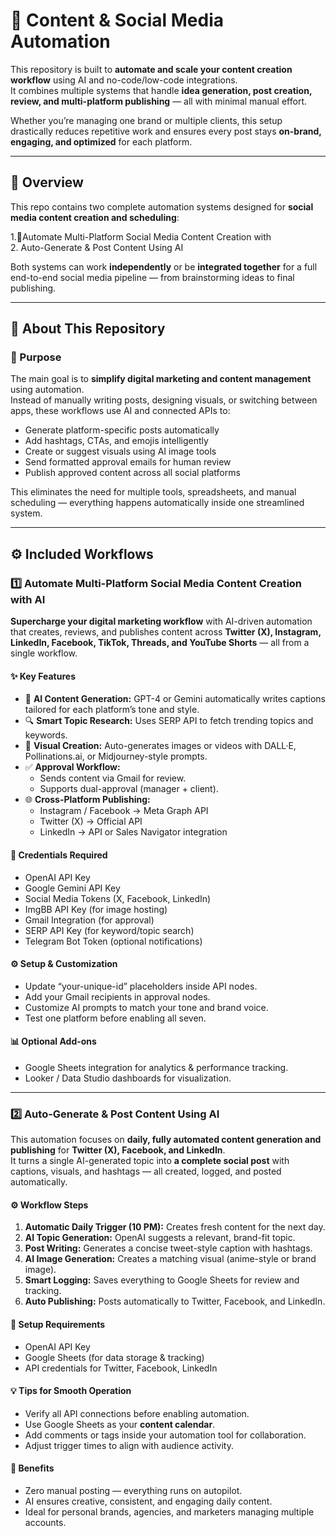 # 🤖 Content & Social Media Automation

This repository is built to **automate and scale your content creation workflow** using AI and no-code/low-code integrations.  
It combines multiple systems that handle **idea generation, post creation, review, and multi-platform publishing** — all with minimal manual effort.

Whether you’re managing one brand or multiple clients, this setup drastically reduces repetitive work and ensures every post stays **on-brand, engaging, and optimized** for each platform.

---

## 🧭 Overview

This repo contains two complete automation systems designed for **social media content creation and scheduling**:

1.🤖Automate Multi-Platform Social Media Content Creation with                                                 
2. Auto-Generate & Post Content Using AI

Both systems can work **independently** or be **integrated together** for a full end-to-end social media pipeline — from brainstorming ideas to final publishing.

---

## 🚀 About This Repository

### 🧠 Purpose
The main goal is to **simplify digital marketing and content management** using automation.  
Instead of manually writing posts, designing visuals, or switching between apps, these workflows use AI and connected APIs to:

- Generate platform-specific posts automatically  
- Add hashtags, CTAs, and emojis intelligently  
- Create or suggest visuals using AI image tools  
- Send formatted approval emails for human review  
- Publish approved content across all social platforms  

This eliminates the need for multiple tools, spreadsheets, and manual scheduling — everything happens automatically inside one streamlined system.

---

## ⚙️ Included Workflows

### 1️⃣ Automate Multi-Platform Social Media Content Creation with AI

**Supercharge your digital marketing workflow** with AI-driven automation that creates, reviews, and publishes content across **Twitter (X), Instagram, LinkedIn, Facebook, TikTok, Threads, and YouTube Shorts** — all from a single workflow.

#### ✨ Key Features
- 🧠 **AI Content Generation:** GPT-4 or Gemini automatically writes captions tailored for each platform’s tone and style.  
- 🔍 **Smart Topic Research:** Uses SERP API to fetch trending topics and keywords.  
- 🎨 **Visual Creation:** Auto-generates images or videos with DALL·E, Pollinations.ai, or Midjourney-style prompts.  
- ✅ **Approval Workflow:**  
  - Sends content via Gmail for review.  
  - Supports dual-approval (manager + client).  
- 🌐 **Cross-Platform Publishing:**  
  - Instagram / Facebook → Meta Graph API  
  - Twitter (X) → Official API  
  - LinkedIn → API or Sales Navigator integration  

#### 🔐 Credentials Required
- OpenAI API Key  
- Google Gemini API Key  
- Social Media Tokens (X, Facebook, LinkedIn)  
- ImgBB API Key (for image hosting)  
- Gmail Integration (for approval)  
- SERP API Key (for keyword/topic search)  
- Telegram Bot Token (optional notifications)  

#### ⚙️ Setup & Customization
- Update “your-unique-id” placeholders inside API nodes.  
- Add your Gmail recipients in approval nodes.  
- Customize AI prompts to match your tone and brand voice.  
- Test one platform before enabling all seven.

#### 📊 Optional Add-ons
- Google Sheets integration for analytics & performance tracking.  
- Looker / Data Studio dashboards for visualization.  

---

### 2️⃣ Auto-Generate & Post Content Using AI

This automation focuses on **daily, fully automated content generation and publishing** for **Twitter (X), Facebook, and LinkedIn**.  
It turns a single AI-generated topic into **a complete social post** with captions, visuals, and hashtags — all created, logged, and posted automatically.

#### ⚙️ Workflow Steps
1. **Automatic Daily Trigger (10 PM):** Creates fresh content for the next day.  
2. **AI Topic Generation:** OpenAI suggests a relevant, brand-fit topic.  
3. **Post Writing:** Generates a concise tweet-style caption with hashtags.  
4. **AI Image Generation:** Creates a matching visual (anime-style or brand image).  
5. **Smart Logging:** Saves everything to Google Sheets for review and tracking.  
6. **Auto Publishing:** Posts automatically to Twitter, Facebook, and LinkedIn.

#### 🧩 Setup Requirements
- OpenAI API Key  
- Google Sheets (for data storage & tracking)  
- API credentials for Twitter, Facebook, LinkedIn  

#### 💡 Tips for Smooth Operation
- Verify all API connections before enabling automation.  
- Use Google Sheets as your **content calendar**.  
- Add comments or tags inside your automation tool for collaboration.  
- Adjust trigger times to align with audience activity.

#### 🌟 Benefits
- Zero manual posting — everything runs on autopilot.  
- AI ensures creative, consistent, and engaging daily content.  
- Ideal for personal brands, agencies, and marketers managing multiple accounts.

